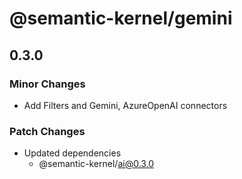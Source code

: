 # @semantic-kernel/gemini

## 0.3.0

### Minor Changes

- Add Filters and Gemini, AzureOpenAI connectors

### Patch Changes

- Updated dependencies
  - @semantic-kernel/ai@0.3.0
